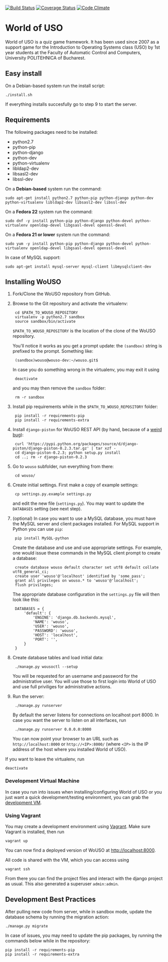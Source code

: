 [![Build Status](https://travis-ci.org/rosedu/wouso.svg?branch=master)](https://travis-ci.org/rosedu/wouso)
[![Coverage Status](https://coveralls.io/repos/github/rosedu/wouso/badge.svg?branch=master)](https://coveralls.io/github/rosedu/wouso?branch=master)
[![Code Climate](https://codeclimate.com/github/rosedu/wouso/badges/gpa.svg)](https://codeclimate.com/github/rosedu/wouso)

# World of USO

World of USO is a quiz game framework. It has been used since 2007 as a support game for the Introduction to Operating Systems class (USO) by 1st year students at the Faculty of Automatic Control and Computers, University POLITEHNICA of Bucharest.

## Easy install

On a Debian-based system run the install script:

    ./install.sh

If everything installs succesfully go to step 9 to start the server.

## Requirements

The following packages need to be installed:

* python2.7
* python-pip
* python-django
* python-dev
* python-virtualenv
* libldap2-dev
* libsasl2-dev
* libssl-dev

On a **Debian-based** system run the command:

    sudo apt-get install python2.7 python-pip python-django python-dev python-virtualenv libldap2-dev libsasl2-dev libssl-dev

On a **Fedora 22** system run the command:

    sudo dnf -y install python-pip python-django python-devel python-virtualenv openldap-devel libgsasl-devel openssl-devel

On a **Fedora 21 or lower** system run the command:

    sudo yum -y install python-pip python-django python-devel python-virtualenv openldap-devel libgsasl-devel openssl-devel

In case of MySQL support:

    sudo apt-get install mysql-server mysql-client libmysqlclient-dev


## Installing WoUSO

1. Fork/Clone the WoUSO repository from GitHub.

2. Browse to the Git repository and activate the virtualenv:

        cd $PATH_TO_WOUSO_REPOSITORY
        virtualenv -p python2.7 sandbox
        source sandbox/bin/activate

    `$PATH_TO_WOUSO_REPOSITORY` is the location of the clone of the WoUSO repository.

    You'll notice it works as you get a prompt update: the `(sandbox)` string is prefixed to the prompt. Something like:

        (sandbox)wouso@wouso-dev:~/wouso.git$

    In case you do something wrong in the virtualenv, you may exit it using

        deactivate

    and you may then remove the `sandbox` folder:

        rm -r sandbox

3. Install pip requirements while in the `$PATH_TO_WOUSO_REPOSITORY` folder:

        pip install -r requirements-pip
        pip install -r requirements-extra

4. Install `django-piston` for WoUSO REST API (by hand, because of a [weird bug](https://bitbucket.org/jespern/django-piston/issue/173/attributeerror-module-object-has-no)):

        curl 'https://pypi.python.org/packages/source/d/django-piston/django-piston-0.2.3.tar.gz' | tar xzf -
        cd django-piston-0.2.3; python setup.py install
        cd ..; rm -r django-piston-0.2.3


5. Go to `wouso` subfolder, run everything from there:

        cd wouso/

6. Create initial settings. First make a copy of example settings:

        cp settings.py.example settings.py

    and edit the new file (`settings.py`). You may want to update the `DATABASES` setting (see next step).

7. (optional) In case you want to use a MySQL database, you must have the MySQL server and client packages installed. For MySQL support in Python you can use `pip`:

        pip install MySQL-python

    Create the database and use and use appropriate settings. For example, one would issue these commands in the MySQL client prompt to create a database:

        create database wouso default character set utf8 default collate utf8_general_ci;
        create user 'wouso'@'localhost' identified by 'some_pass';
        grant all privileges on wouso.* to 'wouso'@'localhost';
        flush privileges;

    The appropriate database configuration in the `settings.py` file will then look like this:

        DATABASES = {
            'default': {
                'ENGINE': 'django.db.backends.mysql',
                'NAME': 'wouso',
                'USER': 'wouso',
                'PASSWORD': 'wouso',
                'HOST': 'localhost',
                'PORT': '',
            }
        }

8. Create database tables and load initial data:

        ./manage.py wousoctl --setup

    You will be requested for an username and password for the administrative user. You will use those to first login into World of USO and use full priviliges for administrative actions.

9. Run the server:

        ./manage.py runserver

    By default the server listens for connections on localhost port 8000. In case you want the server to listen on all interfaces, run

        ./manage.py runserver 0.0.0.0:8000

    You can now point your browser to an URL such as `http://localhost:8000` or `http://<IP>:8000/` (where `<IP>` is the IP address of the host where you installed World of USO).


If you want to leave the virtualenv, run

    deactivate


### Development Virtual Machine

In case you run into issues when installing/configuring World of USO or you just want a quick development/testing environment, you can grab the [development VM](https://github.com/rosedu/wouso/wiki/Development-VM).


### Using Vagrant

You may create a development environment using [Vagrant](http://www.vagrantup.com/). Make sure Vagrant is installed, then run

    vagrant up

You can now find a deployed version of WoUSO at [http://localhost:8000](http://localhost:8000).

All code is shared with the VM, which you can access using

    vagrant ssh

From there you can find the project files and interact with the django project as usual.
This also generated a superuser `admin:admin`.


## Development Best Practices

After pulling new code from server, while in sandbox mode, update the database schema by running the migration action:

    ./manage.py migrate

In case of issues, you may need to update the pip packages, by running the commands below while in the repository:

    pip install -r requirements-pip
    pip install -r requirements-extra
